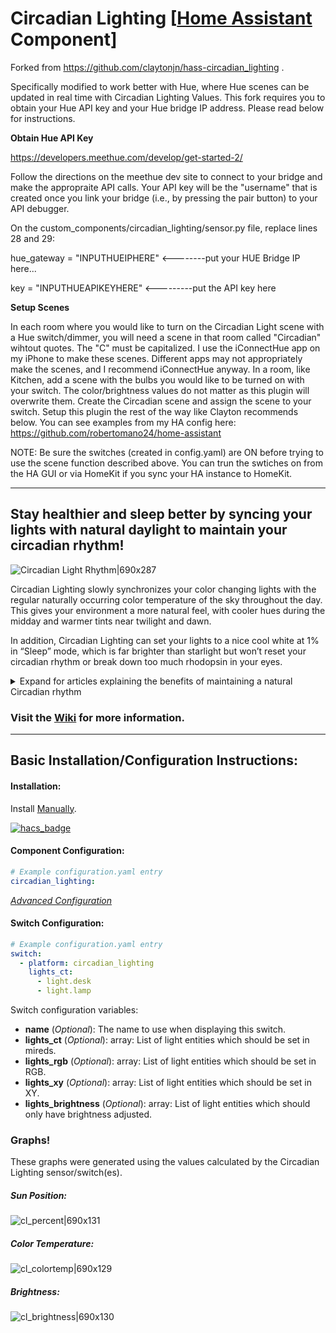 # Circadian Lighting [[Home Assistant](https://www.home-assistant.io/) Component]

Forked from https://github.com/claytonjn/hass-circadian_lighting .

Specifically modified to work better with Hue, where Hue scenes can be updated in real time with Circadian Lighting Values. This fork requires you to obtain your Hue API key and your Hue bridge IP address. Please read below for instructions.

**Obtain Hue API Key**

https://developers.meethue.com/develop/get-started-2/

Follow the directions on the meethue dev site to connect to your bridge and make the appropraite API calls. Your API key will be the "username" that is created once you link your bridge (i.e., by pressing the pair button) to your API debugger.

On the custom_components/circadian_lighting/sensor.py file, replace lines 28 and 29:

hue_gateway = "INPUTHUEIPHERE" <--------put your HUE Bridge IP here...

key = "INPUTHUEAPIKEYHERE" <---------put the API key here


**Setup Scenes**

In each room where you would like to turn on the Circadian Light scene with a Hue switch/dimmer, you will need a scene in that room called "Circadian" wihtout quotes. The "C" must be capitalized. I use the iConnectHue app on my iPhone to make these scenes. Different apps may not appropriately make the scenes, and I recommend iConnectHue anyway. In a room, like Kitchen, add a scene with the bulbs you would like to be turned on with your switch. The color/brightness values do not matter as this plugin will overwrite them. Create the Circadian scene and assign the scene to your switch. Setup this plugin the rest of the way like Clayton recommends below. You can see examples from my HA config here: https://github.com/robertomano24/home-assistant

NOTE: Be sure the switches (created in config.yaml) are ON before trying to use the scene function described above. You can trun the swtiches on from the HA GUI or via HomeKit if you sync your HA instance to HomeKit.

--------------------------------------------------------------------------------------------------------------
## Stay healthier and sleep better by syncing your lights with natural daylight to maintain your circadian rhythm!

![Circadian Light Rhythm|690x287](https://community-home-assistant-assets.s3.dualstack.us-west-2.amazonaws.com/original/3X/5/f/5fe7a780e9f8905fea4d1cbb66cdbe35858a6e36.jpg)

Circadian Lighting slowly synchronizes your color changing lights with the regular naturally occurring color temperature of the sky throughout the day. This gives your environment a more natural feel, with cooler hues during the midday and warmer tints near twilight and dawn.

In addition, Circadian Lighting can set your lights to a nice cool white at 1% in “Sleep” mode, which is far brighter than starlight but won’t reset your circadian rhythm or break down too much rhodopsin in your eyes.


<details><summary>Expand for articles explaining the benefits of maintaining a natural Circadian rhythm</summary>

* [Circadian Rhythms - National Institute of General Medical Sciences](https://www.nigms.nih.gov/Education/Pages/Factsheet_CircadianRhythms.aspx)
* [Circadian Rhythms Linked to Aging and Well-Being | Psychology Today](https://www.psychologytoday.com/us/blog/the-athletes-way/201306/circadian-rhythms-linked-aging-and-well-being)
* [Maintaining a daily rhythm is important for mental health, study suggests - CNN](https://www.cnn.com/2018/05/15/health/circadian-rhythm-mood-disorder-study/index.html)
* [How Nobel Winning Circadian Rhythm Research Benefits Pregnancy](https://www.healthypregnancy.com/how-nobel-prize-winning-circadian-rhythms-research-benefits-a-healthy-pregnancy/)
* [Body Clock & Sleep - National Sleep Foundation](https://sleepfoundation.org/sleep-topics/sleep-drive-and-your-body-clock)
* [How our body’s circadian clocks affect our health beyond sleep](https://www.theverge.com/2018/6/12/17453398/sleep-circadian-code-satchin-panda-clock-health-science)

</details>

### Visit the [Wiki](https://github.com/claytonjn/hass-circadian_lighting/wiki) for more information.
<hr>

## Basic Installation/Configuration Instructions:

#### Installation:
Install [Manually](https://github.com/claytonjn/hass-circadian_lighting/wiki/Installation-Instructions#manual-installation).

[![hacs_badge](https://img.shields.io/badge/HACS-Default-orange.svg?style=for-the-badge)](https://github.com/custom-components/hacs)

#### Component Configuration:
```yaml
# Example configuration.yaml entry
circadian_lighting:
```
[_Advanced Configuration_](https://github.com/claytonjn/hass-circadian_lighting/wiki/Advanced-Configuration#component-configuration-variables)

#### Switch Configuration:
```yaml
# Example configuration.yaml entry
switch:
  - platform: circadian_lighting
    lights_ct:
      - light.desk
      - light.lamp
```
Switch configuration variables:
* **name** (_Optional_): The name to use when displaying this switch.
* **lights_ct** (_Optional_): array: List of light entities which should be set in mireds.
* **lights_rgb** (_Optional_): array: List of light entities which should be set in RGB.
* **lights_xy** (_Optional_): array: List of light entities which should be set in XY.
* **lights_brightness** (_Optional_): array: List of light entities which should only have brightness adjusted.

### Graphs!
These graphs were generated using the values calculated by the Circadian Lighting sensor/switch(es).

##### Sun Position:
![cl_percent|690x131](https://community-home-assistant-assets.s3.dualstack.us-west-2.amazonaws.com/original/3X/6/5/657ff98beb65a94598edeb4bdfd939095db1a22c.PNG)

##### Color Temperature:
![cl_colortemp|690x129](https://community-home-assistant-assets.s3.dualstack.us-west-2.amazonaws.com/original/3X/5/9/59e84263cbecd8e428cb08777a0413672c48dfcd.PNG)

##### Brightness:
![cl_brightness|690x130](https://community-home-assistant-assets.s3.dualstack.us-west-2.amazonaws.com/original/3X/5/8/58ebd994b62a8b1abfb3497a5288d923ff4e2330.PNG)
